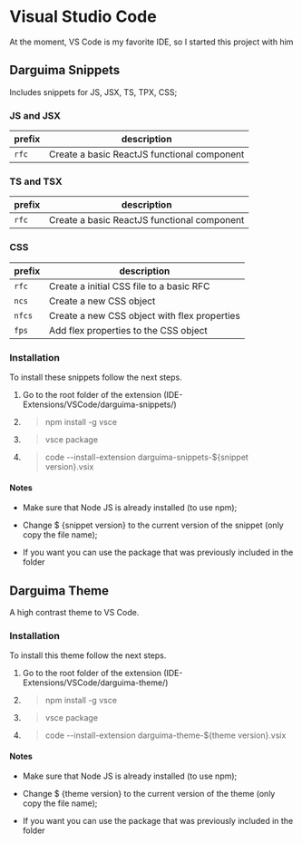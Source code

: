 # Visual Studio Code

At the moment, VS Code is my favorite IDE, so I started this project with him

## Darguima Snippets

Includes snippets for JS, JSX, TS, TPX, CSS;

### JS and JSX

|    prefix    |     description                                  |
|--------------|--------------------------------------------------|
|        `rfc` | Create a basic ReactJS functional component      |


### TS and TSX

|    prefix    |     description                                  |
|--------------|--------------------------------------------------|
|        `rfc` | Create a basic ReactJS functional component      |


### CSS

|    prefix    |     description                                  |
|--------------|--------------------------------------------------|
|        `rfc` | Create a initial CSS file to a basic RFC         |
|        `ncs` | Create a new CSS object                          |
|       `nfcs` | Create a new CSS object with flex properties     |
|        `fps` | Add flex properties to the CSS object            |


### Installation

To install these snippets follow the next steps.

1. Go to the root folder of the extension (IDE-Extensions/VSCode/darguima-snippets/)

2. > npm install -g vsce

3. > vsce package

4. > code --install-extension darguima-snippets-${snippet version}.vsix

#### Notes

* Make sure that Node JS is already installed (to use npm);

* Change $ {snippet version} to the current version of the snippet (only copy the file name);

* If you want you can use the package that was previously included in the folder


## Darguima Theme

A high contrast theme to VS Code.

### Installation

To install this theme follow the next steps.

1. Go to the root folder of the extension (IDE-Extensions/VSCode/darguima-theme/)

2. > npm install -g vsce

3. > vsce package

4. > code --install-extension darguima-theme-${theme version}.vsix

#### Notes

* Make sure that Node JS is already installed (to use npm);

* Change $ {theme version} to the current version of the theme (only copy the file name);

* If you want you can use the package that was previously included in the folder

